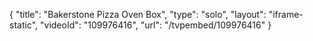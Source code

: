 {
    "title": "Bakerstone Pizza Oven Box",
    "type": "solo",
    "layout": "iframe-static",
    "videoId": "109976416",
    "url": "\/tvpembed\/109976416"
}